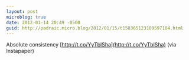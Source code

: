 ```yaml
---
layout: post
microblog: true
date: 2012-01-14 20:49 -0500
guid: http://padraic.micro.blog/2012/01/15/t158365123109597184.html
---
```

Absolute consistency
    [http://t.co/YyTblSha](http://t.co/YyTblSha) (via Instapaper)
